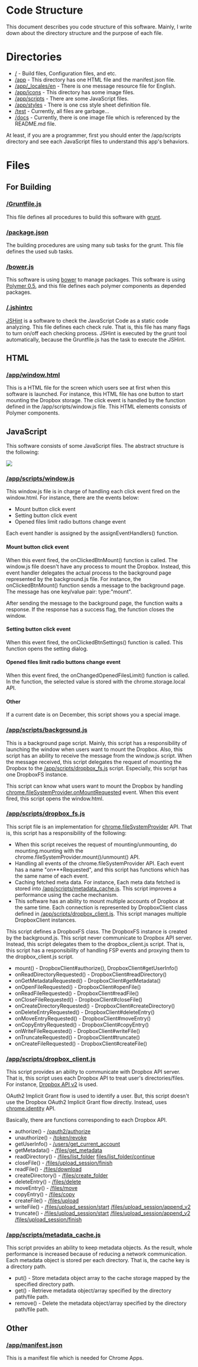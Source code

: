 # Code Structure

This document describes you code structure of this software. Mainly, I write down about the directory structure and the purpose of each file.

# Directories

* [/](https://github.com/yoichiro/chromeos-filesystem-dropbox) - Build files, Configuration files, and etc.
* [/app](https://github.com/yoichiro/chromeos-filesystem-dropbox/tree/master/app) - This directory has one HTML file and the manifest.json file.
* [/app/_locales/en](https://github.com/yoichiro/chromeos-filesystem-dropbox/tree/master/app/_locales/en) - There is one message resource file for English.
* [/app/icons](https://github.com/yoichiro/chromeos-filesystem-dropbox/tree/master/app/icons) - This directory has some image files.
* [/app/scripts](https://github.com/yoichiro/chromeos-filesystem-dropbox/tree/master/app/scripts) - There are some JavaScript files.
* [/app/styles](https://github.com/yoichiro/chromeos-filesystem-dropbox/tree/master/app/styles) - There is one css style sheet definition file.
* [/test](https://github.com/yoichiro/chromeos-filesystem-dropbox/tree/master/test) - Currently, all files are garbage...
* [/docs](https://github.com/yoichiro/chromeos-filesystem-dropbox/tree/master/docs) - Currently, there is one image file which is referenced by the README.md file.

At least, if you are a programmer, first you should enter the /app/scripts directory and see each JavaScript files to understand this app's behaviors.

# Files

## For Building

### [/Gruntfile.js](https://github.com/yoichiro/chromeos-filesystem-dropbox/blob/master/Gruntfile.js)

This file defines all procedures to build this software with [grunt](http://gruntjs.com/).

### [/package.json](https://github.com/yoichiro/chromeos-filesystem-dropbox/blob/master/package.json)

The building procedures are using many sub tasks for the grunt. This file defines the used sub tasks.

### [/bower.js](https://github.com/yoichiro/chromeos-filesystem-dropbox/blob/master/bower.js)

This software is using [bower](http://bower.io/) to manage packages. This software is using [Polymer 0.5](https://www.polymer-project.org/0.5/), and this file defines each polymer components as depended packages.

### [/.jshintrc](https://github.com/yoichiro/chromeos-filesystem-dropbox/blob/master/.jshintrc)

[JSHint](http://jshint.com/) is a software to check the JavaScript Code as a static code analyzing. This file defines each check rule. That is, this file has many flags to turn on/off each checking process. JSHint is executed by the grunt tool automatically, because the Gruntfile.js has the task to execute the JSHint.

## HTML

### [/app/window.html](https://github.com/yoichiro/chromeos-filesystem-dropbox/blob/master/app/window.html)

This is a HTML file for the screen which users see at first when this software is launched. For instance, this HTML file has one button to start mounting the Dropbox storage. The click event is handled by the function defined in the /app/scripts/window.js file. This HTML elements consists of Polymer components.

## JavaScript

This software consists of some JavaScript files. The abstract structure is the following:

<img src="https://raw.githubusercontent.com/yoichiro/chromeos-filesystem-dropbox/master/docs/code_structure.png">

### [/app/scripts/window.js](https://github.com/yoichiro/chromeos-filesystem-dropbox/blob/master/app/scripts/window.js)

This window.js file is in charge of handling each click event fired on the window.html. For instance, there are the events below:

* Mount button click event
* Setting button click event
* Opened files limit radio buttons change event

Each event handler is assigned by the assignEventHandlers() function.

#### Mount button click event

When this event fired, the onClickedBtnMount() function is called. The window.js file doesn't have any process to mount the Dropbox. Instead, this event handler delegates the actual process to the background page represented by the background.js file. For instance, the onClickedBtnMount() function sends a message to the background page. The message has one key/value pair: type:"mount".

After sending the message to the background page, the function waits a response. If the response has a success flag, the function closes the window.

#### Setting button click event

When this event fired, the onClickedBtnSettings() function is called. This function opens the setting dialog.

#### Opened files limit radio buttons change event

When this event fired, the onChangedOpenedFilesLimit() function is called. In the function, the selected value is stored with the chrome.storage.local API.

#### Other

If a current date is on December, this script shows you a special image.

### [/app/scripts/background.js](https://github.com/yoichiro/chromeos-filesystem-dropbox/blob/master/app/scripts/background.js)

This is a background page script. Mainly, this script has a responsibility of launching the window when users want to mount the Dropbox. Also, this script has an ability to receive the message from the window.js script. When the message received, this script delegates the request of mounting the Dropbox to the [/app/scripts/dropbox_fs.js](https://github.com/yoichiro/chromeos-filesystem-dropbox/blob/master/app/scripts/dropbox_fs.js) script. Especially, this script has one DropboxFS instance.

This script can know what users want to mount the Dropbox by handling [chrome.fileSystemProvider.onMountRequested](https://developer.chrome.com/extensions/fileSystemProvider#event-onMountRequested) event. When this event fired, this script opens the window.html.

### [/app/scripts/dropbox_fs.js](https://github.com/yoichiro/chromeos-filesystem-dropbox/blob/master/app/scripts/dropbox_fs.js)

This script file is an implementation for [chrome.fileSystemProvider](https://developer.chrome.com/apps/fileSystemProvider) API. That is, this script has a responsibility of the following:

* When this script receives the request of mounting/unmounting, do mounting.mounting with the chrome.fileSystemProvider.mount()/unmount() API.
* Handling all events of the chrome.fileSystemProvider API. Each event has a name "on\***Requested", and this script has functions which has the same name of each event.
* Caching fetched meta data. For instance, Each meta data fetched is stored into [/app/scripts/metadata_cache.js](https://github.com/yoichiro/chromeos-filesystem-dropbox/blob/master/app/scripts/metadata_cache.js). This script improves a performance using the cache mechanism.
* This software has an ability to mount multiple accounts of Dropbox at the same time. Each connection is represented by DropboxClient class defined in [/app/scripts/dropbox_client.js](https://github.com/yoichiro/chromeos-filesystem-dropbox/blob/master/app/scripts/dropbox_client.js). This script manages multiple DropboxClient instances.

This script defines a DropboxFS class. The DropboxFS instance is created by the background.js. This script never communicate to Dropbox API server. Instead, this script delegates them to the dropbox_client.js script. That is, this script has a responsibility of handling FSP events and proxying them to the dropbox_client.js script.

* mount() - DropboxClient#authorize(), DropboxClient#getUserInfo()
* onReadDirectoryRequested() - DropboxClient#readDirectory()
* onGetMetadataRequested() - DropboxClient#getMetadata()
* onOpenFileRequested() - DropboxClient#openFile()
* onReadFileRequested() - DropboxClient#readFile()
* onCloseFileRequested() - DropboxClient#closeFile()
* onCreateDirectoryRequested() - DropboxClient#createDirectory()
* onDeleteEntryRequested() - DropboxClient#deleteEntry()
* onMoveEntryRequested() - DropboxClient#moveEntry()
* onCopyEntryRequested() - DropboxClient#copyEntry()
* onWriteFileRequested() - DropboxClient#writeFile()
* onTruncateRequested() - DropboxClient#truncate()
* onCreateFileRequested() - DropboxClient#createFile()

### [/app/scripts/dropbox_client.js](https://github.com/yoichiro/chromeos-filesystem-dropbox/blob/master/app/scripts/dropbox_client.js)

This script provides an ability to communicate with Dropbox API server. That is, this script uses each Dropbox API to treat user's directories/files. For instance, [Dropbox API v2](https://www.dropbox.com/developers/documentation/http/overview) is used.

OAuth2 Implicit Grant flow is used to identify a user. But, this script doesn't use the Dropbox OAuth2 Implicit Grant flow directly. Instead, uses [chrome.identity](https://developer.chrome.com/extensions/identity) API.

Basically, there are functions corresponding to each Dropbox API.

* authorize() - [/oauth2/authorize](https://www.dropbox.com/developers/documentation/http/documentation)
* unauthorize() - [/token/revoke](https://www.dropbox.com/developers/documentation/http/documentation#auth-token-revoke)
* getUserInfo() - [/users/get_current_account](https://www.dropbox.com/developers/documentation/http/documentation#users-get_current_account)
* getMetadata() - [/files/get_metadata](https://www.dropbox.com/developers/documentation/http/documentation#files-get_metadata)
* readDirectory() - [/files/list_folder](https://www.dropbox.com/developers/documentation/http/documentation#files-list_folder) [files/list_folder/continue](https://www.dropbox.com/developers/documentation/http/documentation#files-list_folder-continue)
* closeFile() - [/files/upload_session/finish](https://www.dropbox.com/developers/documentation/http/documentation#files-upload_session-finish)
* readFile() - [/files/download](https://www.dropbox.com/developers/documentation/http/documentation#files-download)
* createDirectory() - [/files/create_folder](https://www.dropbox.com/developers/documentation/http/documentation#files-create_folder)
* deleteEntry() - [/files/delete](https://www.dropbox.com/developers/documentation/http/documentation#files-delete)
* moveEntry() - [/files/move](https://www.dropbox.com/developers/documentation/http/documentation#files-move)
* copyEntry() - [/files/copy](https://www.dropbox.com/developers/documentation/http/documentation#files-copy)
* createFile() - [/files/upload](https://www.dropbox.com/developers/documentation/http/documentation#files-upload)
* writeFile() - [/files/upload_session/start](https://www.dropbox.com/developers/documentation/http/documentation#files-upload_session-start) [/files/upload_session/append_v2](https://www.dropbox.com/developers/documentation/http/documentation#files-upload_session-append_v2)
* truncate() - [/files/upload_session/start](https://www.dropbox.com/developers/documentation/http/documentation#files-upload_session-start) [/files/upload_session/append_v2](https://www.dropbox.com/developers/documentation/http/documentation#files-upload_session-append_v2) [/files/upload_session/finish](https://www.dropbox.com/developers/documentation/http/documentation#files-upload_session-finish) 

### [/app/scripts/metadata_cache.js](https://github.com/yoichiro/chromeos-filesystem-dropbox/blob/master/app/scripts/metadata_cache.js)

This script provides an ability to keep metadata objects. As the result, whole performance is increased because of reducing a network communication. Each metadata object is stored per each directory. That is, the cache key is a directory path.

* put() - Store metadata object array to the cache storage mapped by the specified directory path.
* get() - Retrieve metadata object/array specified by the directory path/file path.
* remove() - Delete the metadata object/array specified by the directory path/file path.

## Other

### [/app/manifest.json](https://github.com/yoichiro/chromeos-filesystem-dropbox/blob/master/app/manifest.json)

This is a manifest file which is needed for Chrome Apps.
